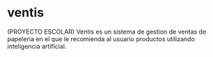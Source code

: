 # ventis
(PROYECTO ESCOLAR) Ventis es un sistema de gestion de ventas de papeleria en el que le recomienda al usuario productos utilizando inteligencia artificial.
